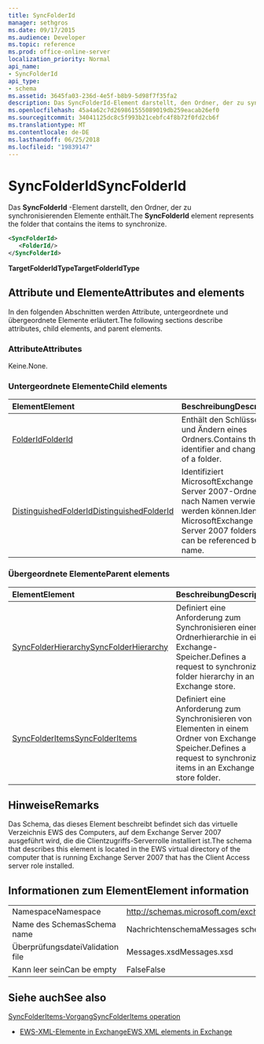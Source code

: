 ```yaml
---
title: SyncFolderId
manager: sethgros
ms.date: 09/17/2015
ms.audience: Developer
ms.topic: reference
ms.prod: office-online-server
localization_priority: Normal
api_name:
- SyncFolderId
api_type:
- schema
ms.assetid: 3645fa03-236d-4e5f-b8b9-5d98f7f35fa2
description: Das SyncFolderId-Element darstellt, den Ordner, der zu synchronisierenden Elemente enthält.
ms.openlocfilehash: 45a4a62c7d269861555089019db259eacab26ef0
ms.sourcegitcommit: 34041125dc8c5f993b21cebfc4f8b72f0fd2cb6f
ms.translationtype: MT
ms.contentlocale: de-DE
ms.lasthandoff: 06/25/2018
ms.locfileid: "19839147"
---
```

# <a name="syncfolderid"></a><span data-ttu-id="12150-103">SyncFolderId</span><span class="sxs-lookup"><span data-stu-id="12150-103">SyncFolderId</span></span>

<span data-ttu-id="12150-104">Das **SyncFolderId** -Element darstellt, den Ordner, der zu synchronisierenden Elemente enthält.</span><span class="sxs-lookup"><span data-stu-id="12150-104">The **SyncFolderId** element represents the folder that contains the items to synchronize.</span></span> 
  
```xml
<SyncFolderId>
   <FolderId/>
</SyncFolderId>
```

 <span data-ttu-id="12150-105">**TargetFolderIdType**</span><span class="sxs-lookup"><span data-stu-id="12150-105">**TargetFolderIdType**</span></span>
## <a name="attributes-and-elements"></a><span data-ttu-id="12150-106">Attribute und Elemente</span><span class="sxs-lookup"><span data-stu-id="12150-106">Attributes and elements</span></span>

<span data-ttu-id="12150-107">In den folgenden Abschnitten werden Attribute, untergeordnete und übergeordnete Elemente erläutert.</span><span class="sxs-lookup"><span data-stu-id="12150-107">The following sections describe attributes, child elements, and parent elements.</span></span>
  
### <a name="attributes"></a><span data-ttu-id="12150-108">Attribute</span><span class="sxs-lookup"><span data-stu-id="12150-108">Attributes</span></span>

<span data-ttu-id="12150-109">Keine.</span><span class="sxs-lookup"><span data-stu-id="12150-109">None.</span></span>
  
### <a name="child-elements"></a><span data-ttu-id="12150-110">Untergeordnete Elemente</span><span class="sxs-lookup"><span data-stu-id="12150-110">Child elements</span></span>

|<span data-ttu-id="12150-111">**Element**</span><span class="sxs-lookup"><span data-stu-id="12150-111">**Element**</span></span>|<span data-ttu-id="12150-112">**Beschreibung**</span><span class="sxs-lookup"><span data-stu-id="12150-112">**Description**</span></span>|
|:-----|:-----|
|[<span data-ttu-id="12150-113">FolderId</span><span class="sxs-lookup"><span data-stu-id="12150-113">FolderId</span></span>](folderid.md) <br/> |<span data-ttu-id="12150-114">Enthält den Schlüssel-ID und Ändern eines Ordners.</span><span class="sxs-lookup"><span data-stu-id="12150-114">Contains the identifier and change key of a folder.</span></span>  <br/> |
|[<span data-ttu-id="12150-115">DistinguishedFolderId</span><span class="sxs-lookup"><span data-stu-id="12150-115">DistinguishedFolderId</span></span>](distinguishedfolderid.md) <br/> |<span data-ttu-id="12150-116">Identifiziert MicrosoftExchange Server 2007-Ordner, die nach Namen verwiesen werden können.</span><span class="sxs-lookup"><span data-stu-id="12150-116">Identifies MicrosoftExchange Server 2007 folders that can be referenced by name.</span></span>  <br/> |
   
### <a name="parent-elements"></a><span data-ttu-id="12150-117">Übergeordnete Elemente</span><span class="sxs-lookup"><span data-stu-id="12150-117">Parent elements</span></span>

|<span data-ttu-id="12150-118">**Element**</span><span class="sxs-lookup"><span data-stu-id="12150-118">**Element**</span></span>|<span data-ttu-id="12150-119">**Beschreibung**</span><span class="sxs-lookup"><span data-stu-id="12150-119">**Description**</span></span>|
|:-----|:-----|
|[<span data-ttu-id="12150-120">SyncFolderHierarchy</span><span class="sxs-lookup"><span data-stu-id="12150-120">SyncFolderHierarchy</span></span>](syncfolderhierarchy.md) <br/> |<span data-ttu-id="12150-121">Definiert eine Anforderung zum Synchronisieren einer Ordnerhierarchie in einen Exchange-Speicher.</span><span class="sxs-lookup"><span data-stu-id="12150-121">Defines a request to synchronize a folder hierarchy in an Exchange store.</span></span>  <br/> |
|[<span data-ttu-id="12150-122">SyncFolderItems</span><span class="sxs-lookup"><span data-stu-id="12150-122">SyncFolderItems</span></span>](syncfolderitems.md) <br/> |<span data-ttu-id="12150-123">Definiert eine Anforderung zum Synchronisieren von Elementen in einem Ordner von Exchange-Speicher.</span><span class="sxs-lookup"><span data-stu-id="12150-123">Defines a request to synchronize items in an Exchange store folder.</span></span>  <br/> |
   
## <a name="remarks"></a><span data-ttu-id="12150-124">Hinweise</span><span class="sxs-lookup"><span data-stu-id="12150-124">Remarks</span></span>

<span data-ttu-id="12150-125">Das Schema, das dieses Element beschreibt befindet sich das virtuelle Verzeichnis EWS des Computers, auf dem Exchange Server 2007 ausgeführt wird, die die Clientzugriffs-Serverrolle installiert ist.</span><span class="sxs-lookup"><span data-stu-id="12150-125">The schema that describes this element is located in the EWS virtual directory of the computer that is running Exchange Server 2007 that has the Client Access server role installed.</span></span>
  
## <a name="element-information"></a><span data-ttu-id="12150-126">Informationen zum Element</span><span class="sxs-lookup"><span data-stu-id="12150-126">Element information</span></span>

|||
|:-----|:-----|
|<span data-ttu-id="12150-127">Namespace</span><span class="sxs-lookup"><span data-stu-id="12150-127">Namespace</span></span>  <br/> |http://schemas.microsoft.com/exchange/services/2006/messages  <br/> |
|<span data-ttu-id="12150-128">Name des Schemas</span><span class="sxs-lookup"><span data-stu-id="12150-128">Schema name</span></span>  <br/> |<span data-ttu-id="12150-129">Nachrichtenschema</span><span class="sxs-lookup"><span data-stu-id="12150-129">Messages schema</span></span>  <br/> |
|<span data-ttu-id="12150-130">Überprüfungsdatei</span><span class="sxs-lookup"><span data-stu-id="12150-130">Validation file</span></span>  <br/> |<span data-ttu-id="12150-131">Messages.xsd</span><span class="sxs-lookup"><span data-stu-id="12150-131">Messages.xsd</span></span>  <br/> |
|<span data-ttu-id="12150-132">Kann leer sein</span><span class="sxs-lookup"><span data-stu-id="12150-132">Can be empty</span></span>  <br/> |<span data-ttu-id="12150-133">False</span><span class="sxs-lookup"><span data-stu-id="12150-133">False</span></span>  <br/> |
   
## <a name="see-also"></a><span data-ttu-id="12150-134">Siehe auch</span><span class="sxs-lookup"><span data-stu-id="12150-134">See also</span></span>



[<span data-ttu-id="12150-135">SyncFolderItems-Vorgang</span><span class="sxs-lookup"><span data-stu-id="12150-135">SyncFolderItems operation</span></span>](syncfolderitems-operation.md)


- [<span data-ttu-id="12150-136">EWS-XML-Elemente in Exchange</span><span class="sxs-lookup"><span data-stu-id="12150-136">EWS XML elements in Exchange</span></span>](ews-xml-elements-in-exchange.md)

